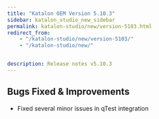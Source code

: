 ```yaml
---
title: "Katalon OEM Version 5.10.3"
sidebar: katalon_studio_new_sidebar
permalink: katalon-studio/new/version-5103.html
redirect_from:
    - "/katalon-studio/new/version-5103/"
    - "/katalon-studio/new/"


description: Release notes v5.10.3
---
```


## Bugs Fixed & Improvements
* Fixed several minor issues in qTest integration